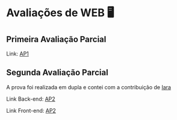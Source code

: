 # Avaliações de WEB 🖥️

## Primeira Avaliação Parcial
Link: [AP1](https://github.com/fixlipw/provas_web/tree/master/frontend/src/components/Prova01)

## Segunda Avaliação Parcial
A prova foi realizada em dupla e contei com a contribuição de [Iara](https://github.com/iaraslima)

Link Back-end: [AP2](https://github.com/fixlipw/provas_web/tree/master/backend)

Link Front-end: [AP2](https://github.com/fixlipw/provas_web/tree/master/frontend/src/components/Prova02/CRUD)
